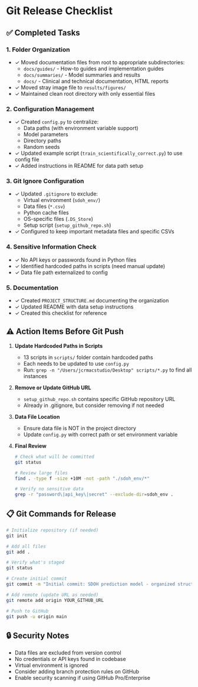 # Git Release Checklist

## ✅ Completed Tasks

### 1. Folder Organization
- ✓ Moved documentation files from root to appropriate subdirectories:
  - `docs/guides/` - How-to guides and implementation guides
  - `docs/summaries/` - Model summaries and results
  - `docs/` - Clinical and technical documentation, HTML reports
- ✓ Moved stray image file to `results/figures/`
- ✓ Maintained clean root directory with only essential files

### 2. Configuration Management
- ✓ Created `config.py` to centralize:
  - Data paths (with environment variable support)
  - Model parameters
  - Directory paths
  - Random seeds
- ✓ Updated example script (`train_scientifically_correct.py`) to use config file
- ✓ Added instructions in README for data path setup

### 3. Git Ignore Configuration
- ✓ Updated `.gitignore` to exclude:
  - Virtual environment (`sdoh_env/`)
  - Data files (`*.csv`)
  - Python cache files
  - OS-specific files (`.DS_Store`)
  - Setup script (`setup_github_repo.sh`)
- ✓ Configured to keep important metadata files and specific CSVs

### 4. Sensitive Information Check
- ✓ No API keys or passwords found in Python files
- ✓ Identified hardcoded paths in scripts (need manual update)
- ✓ Data file path externalized to config

### 5. Documentation
- ✓ Created `PROJECT_STRUCTURE.md` documenting the organization
- ✓ Updated README with data setup instructions
- ✓ Created this checklist for reference

## ⚠️ Action Items Before Git Push

1. **Update Hardcoded Paths in Scripts**
   - 13 scripts in `scripts/` folder contain hardcoded paths
   - Each needs to be updated to use `config.py`
   - Run: `grep -n "/Users/jcrmacstudio/Desktop" scripts/*.py` to find all instances

2. **Remove or Update GitHub URL**
   - `setup_github_repo.sh` contains specific GitHub repository URL
   - Already in .gitignore, but consider removing if not needed

3. **Data File Location**
   - Ensure data file is NOT in the project directory
   - Update `config.py` with correct path or set environment variable

4. **Final Review**
   ```bash
   # Check what will be committed
   git status
   
   # Review large files
   find . -type f -size +10M -not -path "./sdoh_env/*"
   
   # Verify no sensitive data
   grep -r "password\|api_key\|secret" --exclude-dir=sdoh_env .
   ```

## 📋 Git Commands for Release

```bash
# Initialize repository (if needed)
git init

# Add all files
git add .

# Verify what's staged
git status

# Create initial commit
git commit -m "Initial commit: SDOH prediction model - organized structure"

# Add remote (update URL as needed)
git remote add origin YOUR_GITHUB_URL

# Push to GitHub
git push -u origin main
```

## 🔒 Security Notes

- Data files are excluded from version control
- No credentials or API keys found in codebase
- Virtual environment is ignored
- Consider adding branch protection rules on GitHub
- Enable security scanning if using GitHub Pro/Enterprise